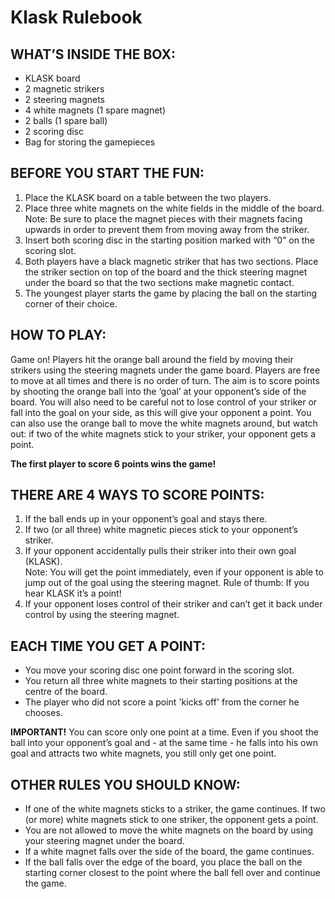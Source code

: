 # Klask Rulebook

## WHAT’S INSIDE THE BOX:

* KLASK board
* 2 magnetic strikers
* 2 steering magnets
* 4 white magnets (1 spare magnet)
* 2 balls (1 spare ball)
* 2 scoring disc
* Bag for storing the gamepieces

## BEFORE YOU START THE FUN:

1. Place the KLASK board on a table between the two players.
2. Place three white magnets on the white fields in the middle of the board.  
Note: Be sure to place the magnet pieces with their magnets facing upwards in order to prevent them from moving away from the striker.
3. Insert both scoring disc in the starting position marked with “0” on the scoring slot.
4. Both players have a black magnetic striker that has two sections. Place the striker section on top of the board and the thick steering magnet under the board so that the two sections make magnetic contact.
5. The youngest player starts the game by placing the ball on the starting corner of their choice.

## HOW TO PLAY:

Game on! Players hit the orange ball around the field by moving their strikers using the steering magnets under the game board. Players are free to move at all times and there is no order of turn. The aim is to score points by shooting the orange ball into the ‘goal’ at your opponent’s side of the board. You will also need to be careful not to lose control of your striker or fall into the goal on your side, as this will give your opponent a point. You can also use the orange ball to move the white magnets around, but watch out: if two of the white magnets stick to your striker, your opponent gets a point.

**The first player to score 6 points wins the game!**

## THERE ARE 4 WAYS TO SCORE POINTS:

1. If the ball ends up in your opponent’s goal and stays there.
2. If two (or all three) white magnetic pieces stick to your opponent’s striker.
3. If your opponent accidentally pulls their striker into their own goal (KLASK).  
Note: You will get the point immediately, even if your opponent is able to jump out of the goal using the steering magnet. Rule of thumb: If you hear KLASK it’s a point!
4. If your opponent loses control of their
striker and can’t get it back under control
by using the steering magnet.

## EACH TIME YOU GET A POINT:

* You move your scoring disc one point forward in the scoring slot.
* You return all three white magnets to their starting positions at the centre of the board.
* The player who did not score a point 'kicks off' from the corner he chooses.

**IMPORTANT!** You can score only one point at a time. Even if you shoot the ball into your opponent’s goal and - at the same time - he falls into his own goal and attracts two white magnets, you still only get one point.

## OTHER RULES YOU SHOULD KNOW:

* If one of the white magnets sticks to a striker, the game continues. If two (or more) white magnets stick to one striker, the opponent gets a point.
* You are not allowed to move the white magnets on the board by using your steering magnet under the board.
* If a white magnet falls over the side of the board, the game continues.
* If the ball falls over the edge of the board, you place the ball on the starting corner closest to the point where the ball fell over and continue the game.
